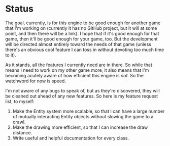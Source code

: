 Status
===

The goal, currently, is for this engine to be good enough for another game that I'm working on (currently it has no GitHub project, but it will at some point, and then there will be a link).  I hope that if it's good enough for that game, then it'll be good enough for your game, too.  But the development will be directed almost entirely toward the needs of that game (unless there's an obvious cool feature I can toss in without devoting too much time to it).

As it stands, all the features I currently need are in there.  So while that means I need to work on my other game more, it also means that I'm becoming acutely aware of how efficient this engine is *not*.  So the watchword for now is speed.

I'm not aware of any bugs to speak of, but as they're discovered, they will be cleaned out ahead of any new features.  So here is my feature request list, to myself:

1. Make the Entity system more scalable, so that I can have a large number of mutually interacting Entity objects without slowing the game to a crawl.
2. Make the drawing more efficient, so that I can increase the draw distance.
3. Write useful and helpful documentation for every class.